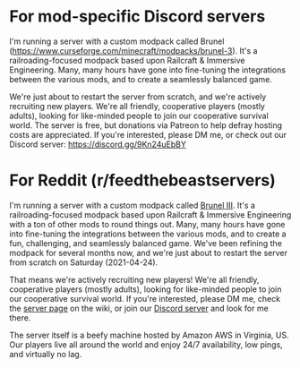# For mod-specific Discord servers

I'm running a server with a custom modpack called Brunel (https://www.curseforge.com/minecraft/modpacks/brunel-3).  It's a railroading-focused modpack based upon Railcraft & Immersive Engineering.  Many, many hours have gone into fine-tuning the integrations between the various mods, and to create a seamlessly balanced game.

We're just about to restart the server from scratch, and we're actively recruiting new players.  We're all friendly, cooperative players (mostly adults), looking for like-minded people to join our cooperative survival world.  The server is free, but donations via Patreon to help defray hosting costs are appreciated.  If you're interested, please DM me, or check out our Discord server: https://discord.gg/9Kn24uEbBY

# For Reddit (r/feedthebeastservers)

I'm running a server with a custom modpack called [Brunel III](https://github.com/tungstonminer/brunel-3/wiki).  It's a railroading-focused modpack based upon Railcraft & Immersive Engineering with a ton of other mods to round things out.  Many, many hours have gone into fine-tuning the integrations between the various mods, and to create a fun, challenging, and seamlessly balanced game.  We've been refining the modpack for several months now, and we're just about to restart the server from scratch on Saturday (2021-04-24).

That means we're actively recruiting new players!  We're all friendly, cooperative players (mostly adults), looking for like-minded people to join our cooperative survival world.  If you're interested, please DM me, check the [server page](https://github.com/tungstonminer/brunel-3/wiki/Server) on the wiki, or join our [Discord server](https://discord.gg/9Kn24uEbBY) and look for me there.

The server itself is a beefy machine hosted by Amazon AWS in Virginia, US.  Our players live all around the world and enjoy 24/7 availability, low pings, and virtually no lag.